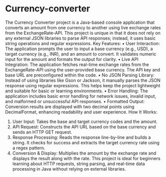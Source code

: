# Currency-converter
The Currency Converter project is a Java-based console application that converts an amount from 
one currency to another using live exchange rates from the ExchangeRate-API. This project is unique 
in that it does not rely on any external JSON libraries to parse API responses; instead, it uses basic 
string operations and regular expressions. 
Key Features: 
• User Interaction: The application prompts the user to input a base currency (e.g., USD), a 
target currency (e.g., INR), and an amount to convert. It validates numeric input for the 
amount and formats the output for clarity. 
• Live API Integration: The application fetches real-time exchange rates from the 
ExchangeRate-API using the user-provided base currency. The API key and base URL are 
preconfigured within the code. 
• No JSON Parsing Library: Instead of using libraries like Gson or Jackson, it manually parses 
the JSON response using regular expressions. This helps keep the project lightweight and 
suitable for basic or learning environments. 
• Error Handling: The application includes basic error handling for network issues, invalid 
input, and malformed or unsuccessful API responses. 
• Formatted Output: Conversion results are displayed with two decimal points using 
DecimalFormat, enhancing readability and user experience. 
How It Works: 
1. User Input: Takes the base and target currency codes and the amount. 
2. API Request: Constructs the API URL based on the base currency and sends an HTTP GET 
request. 
3. Response Processing: Reads the response line-by-line and builds a string. It checks for 
success and extracts the target currency rate using a regex pattern. 
4. Conversion & Display: Multiplies the amount by the exchange rate and displays the result 
along with the rate. 
This project is ideal for beginners learning about HTTP requests, string parsing, and real-time data 
processing in Java without relying on external libraries.
